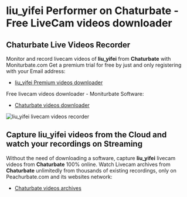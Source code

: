 # liu_yifei Performer on Chaturbate - Free LiveCam videos downloader

## Chaturbate Live Videos Recorder

Monitor and record livecam videos of **liu_yifei** from **Chaturbate** with Moniturbate.com
Get a premium trial for free by just and only registering with your Email address:
* [liu_yifei Premium videos downloader](https://moniturbate.com/request-demo-licence-key.html)

Free livecam videos downloader - Moniturbate Software:
* [Chaturbate videos downloader](https://moniturbate.com/moniturbate-download-software.html)

![liu_yifei livecam videos recorder](https://peachurnet.com/templates/moniturbate-software.png)


## Capture liu_yifei videos from the Cloud and watch your recordings on Streaming

Without the need of downloading a software, capture **liu_yifei** livecam videos from **Chaturbate** 100% online.
Watch Livecam archives from **Chaturbate** unlimitedly from thousands of existing recordings, only on Peachurbate.com and its websites network:
* [Chaturbate videos archives](https://peachurnet.com/)